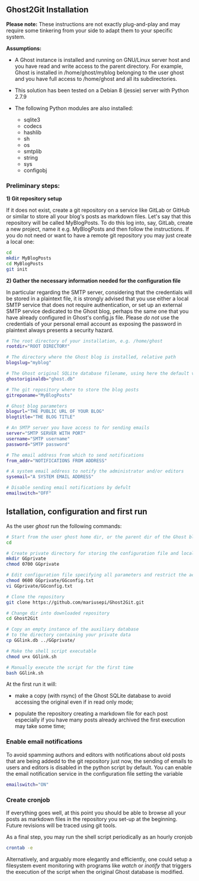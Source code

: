 
## Ghost2Git Installation

**Please note:** These instructions are not exactly plug-and-play and may require some tinkering from your side to adapt them to your specific system. 

**Assumptions:**

- A Ghost instance is installed and running on GNU/Linux server host and you have read and write access to the parent directory. For example, Ghost is installed in /home/ghost/myblog belonging to the user ghost and you have full access to /home/ghost and all its subdirectories. 

- This solution has been tested on a Debian 8 (jessie) server with Python 2.7.9

- The following Python modules are also installed:

  - sqlite3
  - codecs
  - hashlib
  - sh
  - os
  - smtplib
  - string
  - sys
  - configobj

### Preliminary steps:

**1) Git repository setup**

If it does not exist, create a git repository on a service like GitLab or GitHub or similar to store all your blog's posts as markdown files. Let's say that this repository will be called MyBlogPosts. To do this log into, say, GitLab, create a new project, name it e.g. MyBlogPosts and then follow the instructions. If you do not need or want to have a remote git repository you may just create a local one:

```bash
cd
mkdir MyBlogPosts
cd MyBlogPosts
git init
```

**2) Gather the necessary information needed for the configuration file** 

In particular regarding the SMTP server, considering that the credentials will be stored in a plaintext file, it is strongly advised that you use either a local SMTP service that does not require authentication, or set up an external SMTP service dedicated to the Ghost blog, perhaps the same one that you have already configured in Ghost's config.js file. Please *do not* use the credentials of your personal email account as exposing the password in plaintext always presents a security hazard.

```bash
# The root directory of your installation, e.g. /home/ghost
rootdir="ROOT DIRECTORY"

# The directory where the Ghost blog is installed, relative path
blogslug="myblog"

# The Ghost original SQLite database filename, using here the default value
ghostoriginaldb="ghost.db"

# The git repository where to store the blog posts
gitreponame="MyBlogPosts"

# Ghost blog parameters
blogurl="THE PUBLIC URL OF YOUR BLOG"
blogtitle="THE BLOG TITLE"

# An SMTP server you have access to for sending emails
server="SMTP SERVER WITH PORT"
username="SMTP username"
password="SMTP password"

# The email address from which to send notifications
from_addr="NOTIFICATIONS FROM ADDRESS"

# A system email address to notify the administrator and/or editors
sysemail="A SYSTEM EMAIL ADDRESS"

# Disable sending email notifications by defult
emailswitch="OFF"

```

## Istallation, configuration and first run

As the user *ghost* run the following commands:

```bash
# Start from the user ghost home dir, or the parent dir of the Ghost blog installation
cd

# Create private directory for storing the configuration file and local copies of the Ghost database
mkdir GGprivate
chmod 0700 GGprivate

# Edit configuration file specifying all parameters and restrict the access to it
chmod 0600 GGprivate/GGconfig.txt
vi GGprivate/GGconfig.txt

# Clone the repository
git clone https://github.com/mariusepi/Ghost2Git.git

# Change dir into downloaded repository
cd Ghost2Git

# Copy an empty instance of the auxiliary database 
# to the directory containing your private data
cp GGlink.db ../GGprivate/

# Make the shell script executable
chmod u+x GGlink.sh

# Manually execute the script for the first time
bash GGlink.sh
```
At the first run it will:

-  make a copy (with rsync) of the Ghost SQLite database to avoid accessing the original even if in read only mode;

-  populate the repository creating a markdown file for each post especially if you have many posts already archived the first execution may take some time;

### Enable email notifications

To avoid spamming authors and editors with notifications about old posts that are being addedd to the git repository just now, the sending of emails to users and editors is disabled in the python script by default. You can enable the email notification service in the configuration file setting the variable  

```bash
emailswitch="ON"
```

### Create cronjob

If everything goes well, at this point you should be able to browse all your posts as markdown files in the repository you set-up at the beginning. Future revisions will be traced using git tools. 

As a final step, you may run the shell script periodically as an hourly cronjob

```bash
crontab -e
```

Alternatively, and arguably more elegantly and efficiently, one could setup a filesystem event monitoring with programs like *watch* or *inotify* that triggers the execution of the script when the original Ghost database is modified. 
